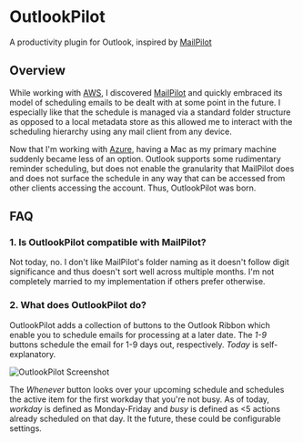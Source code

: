 # OutlookPilot #

A productivity plugin for Outlook, inspired by [MailPilot](http://mindsense.co/mailpilot/)

## Overview ##

While working with [AWS](http://www.aws.com), I discovered [MailPilot](http://mindsense.co/mailpilot/) and quickly embraced its model of scheduling emails to be dealt with at some point in the future.  I especially like that the schedule is managed via a standard folder structure as opposed to a local metadata store as this allowed me to interact with the scheduling hierarchy using any mail client from any device.

Now that I'm working with [Azure](http://www.azure.com), having a Mac as my primary machine suddenly became less of an option.  Outlook supports some rudimentary reminder scheduling, but does not enable the granularity that MailPilot does and does not surface the schedule in any way that can be accessed from other clients accessing the account.  Thus, OutlookPilot was born.

## FAQ ##

### 1. Is OutlookPilot compatible with MailPilot? ###

Not today, no.  I don't like MailPilot's folder naming as it doesn't follow digit significance and thus doesn't sort well across multiple months.  I'm not completely married to my implementation if others prefer otherwise.

### 2. What does OutlookPilot do? ###

OutlookPilot adds a collection of buttons to the Outlook Ribbon which enable you to schedule emails for processing at a later date.  The _1-9_ buttons schedule the email for 1-9 days out, respectively.  _Today_ is self-explanatory.

![OutlookPilot Screenshot](/cilynx/OutlookPilot/master/screenshots/OutlookPilot-0.0.1.0.png)

The _Whenever_ button looks over your upcoming schedule and schedules the active item for the first workday that you're not busy.  As of today, _workday_ is defined as Monday-Friday and _busy_ is defined as <5 actions already scheduled on that day.  It the future, these could be configurable settings.
